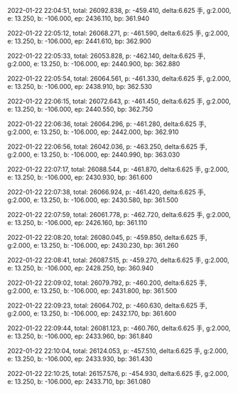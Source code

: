 2022-01-22 22:04:51, total: 26092.838, p: -459.410, delta:6.625 手, g:2.000, e: 13.250, b: -106.000, ep: 2436.110, bp: 361.940

2022-01-22 22:05:12, total: 26068.271, p: -461.590, delta:6.625 手, g:2.000, e: 13.250, b: -106.000, ep: 2441.610, bp: 362.900

2022-01-22 22:05:33, total: 26053.828, p: -462.140, delta:6.625 手, g:2.000, e: 13.250, b: -106.000, ep: 2440.900, bp: 362.880

2022-01-22 22:05:54, total: 26064.561, p: -461.330, delta:6.625 手, g:2.000, e: 13.250, b: -106.000, ep: 2438.910, bp: 362.530

2022-01-22 22:06:15, total: 26072.643, p: -461.450, delta:6.625 手, g:2.000, e: 13.250, b: -106.000, ep: 2440.550, bp: 362.750

2022-01-22 22:06:36, total: 26064.296, p: -461.280, delta:6.625 手, g:2.000, e: 13.250, b: -106.000, ep: 2442.000, bp: 362.910

2022-01-22 22:06:56, total: 26042.036, p: -463.250, delta:6.625 手, g:2.000, e: 13.250, b: -106.000, ep: 2440.990, bp: 363.030

2022-01-22 22:07:17, total: 26088.544, p: -461.870, delta:6.625 手, g:2.000, e: 13.250, b: -106.000, ep: 2430.930, bp: 361.600

2022-01-22 22:07:38, total: 26066.924, p: -461.420, delta:6.625 手, g:2.000, e: 13.250, b: -106.000, ep: 2430.580, bp: 361.500

2022-01-22 22:07:59, total: 26061.778, p: -462.720, delta:6.625 手, g:2.000, e: 13.250, b: -106.000, ep: 2426.160, bp: 361.110

2022-01-22 22:08:20, total: 26080.045, p: -459.850, delta:6.625 手, g:2.000, e: 13.250, b: -106.000, ep: 2430.230, bp: 361.260

2022-01-22 22:08:41, total: 26087.515, p: -459.270, delta:6.625 手, g:2.000, e: 13.250, b: -106.000, ep: 2428.250, bp: 360.940

2022-01-22 22:09:02, total: 26079.792, p: -460.200, delta:6.625 手, g:2.000, e: 13.250, b: -106.000, ep: 2431.800, bp: 361.500

2022-01-22 22:09:23, total: 26064.702, p: -460.630, delta:6.625 手, g:2.000, e: 13.250, b: -106.000, ep: 2432.170, bp: 361.600

2022-01-22 22:09:44, total: 26081.123, p: -460.760, delta:6.625 手, g:2.000, e: 13.250, b: -106.000, ep: 2433.960, bp: 361.840

2022-01-22 22:10:04, total: 26124.053, p: -457.510, delta:6.625 手, g:2.000, e: 13.250, b: -106.000, ep: 2433.930, bp: 361.430

2022-01-22 22:10:25, total: 26157.576, p: -454.930, delta:6.625 手, g:2.000, e: 13.250, b: -106.000, ep: 2433.710, bp: 361.080